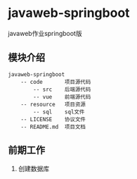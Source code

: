 # javaweb-springboot
javaweb作业springboot版

## 模块介绍

```
javaweb-springboot
    -- code       项目源代码
        -- src    后端源代码
        -- vue    前端源代码
    -- resource   项目资源
        -- sql    sql文件
    -- LICENSE    协议文件
    -- README.md  项目文档 
```

## 前期工作
1. 创建数据库
